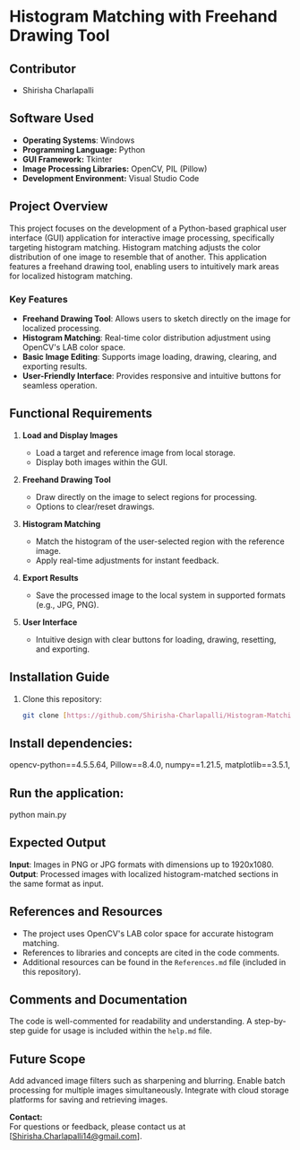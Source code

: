 # Histogram Matching with Freehand Drawing Tool

## Contributor
- Shirisha Charlapalli

## Software Used
- **Operating Systems**: Windows
- **Programming Language:** Python
- **GUI Framework:** Tkinter
- **Image Processing Libraries:** OpenCV, PIL (Pillow)
- **Development Environment:** Visual Studio Code

## Project Overview
This project focuses on the development of a Python-based graphical user interface (GUI) application for interactive image processing, specifically targeting histogram matching. Histogram matching adjusts the color distribution of one image to resemble that of another. This application features a freehand drawing tool, enabling users to intuitively mark areas for localized histogram matching.

### Key Features
- **Freehand Drawing Tool**: Allows users to sketch directly on the image for localized processing.
- **Histogram Matching**: Real-time color distribution adjustment using OpenCV's LAB color space.
- **Basic Image Editing**: Supports image loading, drawing, clearing, and exporting results.
- **User-Friendly Interface**: Provides responsive and intuitive buttons for seamless operation.

## Functional Requirements
1. **Load and Display Images**
   - Load a target and reference image from local storage.
   - Display both images within the GUI.
   
2. **Freehand Drawing Tool**
   - Draw directly on the image to select regions for processing.
   - Options to clear/reset drawings.

3. **Histogram Matching**
   - Match the histogram of the user-selected region with the reference image.
   - Apply real-time adjustments for instant feedback.

4. **Export Results**
   - Save the processed image to the local system in supported formats (e.g., JPG, PNG).

5. **User Interface**
   - Intuitive design with clear buttons for loading, drawing, resetting, and exporting.


## Installation Guide
1. Clone this repository:
   ```bash
   git clone [https://github.com/Shirisha-Charlapalli/Histogram-Matching-with-Freehand-Drawing-Tool/](https://github.com/Shirisha-Charlapalli/Histogram-Matching-with-Freehand-Drawing-Tool.git)

## Install dependencies:
opencv-python==4.5.5.64, 
Pillow==8.4.0,
numpy==1.21.5, 
matplotlib==3.5.1, 

## Run the application:
python main.py

## Expected Output
**Input**: Images in PNG or JPG formats with dimensions up to 1920x1080.
**Output**: Processed images with localized histogram-matched sections in the same format as input.

## References and Resources
- The project uses OpenCV's LAB color space for accurate histogram matching.
- References to libraries and concepts are cited in the code comments.
- Additional resources can be found in the `References.md` file (included in this repository).


## Comments and Documentation
The code is well-commented for readability and understanding.
A step-by-step guide for usage is included within the `help.md` file.

## Future Scope
Add advanced image filters such as sharpening and blurring.
Enable batch processing for multiple images simultaneously.
Integrate with cloud storage platforms for saving and retrieving images.

**Contact:**  
For questions or feedback, please contact us at [Shirisha.Charlapalli14@gmail.com].

